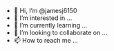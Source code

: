 - 👋 Hi, I’m @jamesj6150
- 👀 I’m interested in ...
- 🌱 I’m currently learning ...
- 💞️ I’m looking to collaborate on ...
- 📫 How to reach me ...

<!---
jamesj6150/jamesj6150 is a ✨ special ✨ repository because its `README.md` (this file) appears on your GitHub profile.
You can click the Preview link to take a look at your changes.
---
